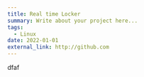 ```yaml
---
title: Real time Locker
summary: Write about your project here...
tags:
  - Linux
date: 2022-01-01
external_link: http://github.com
---
```

dfaf